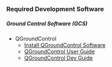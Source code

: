 ### Required Development Software
##### Ground Control Software (GCS)
- QGroundControl
	- [Install QGroundControl Software](https://docs.qgroundcontrol.com/master/en/qgc-user-guide/getting_started/download_and_install.html)
	- [QGroundControl User Guide](https://docs.qgroundcontrol.com/master/en/qgc-user-guide/index.html)
	- [QGroundControl Dev Guide](https://docs.qgroundcontrol.com/master/en/qgc-dev-guide/)
##### 